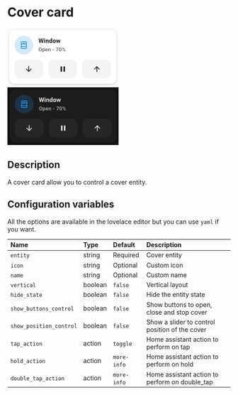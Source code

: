 # Cover card

![Cover light](../images/cover-light.png)
![Cover dark](../images/cover-dark.png)

## Description

A cover card allow you to control a cover entity.

## Configuration variables

All the options are available in the lovelace editor but you can use `yaml` if you want.

| Name                    | Type    | Default     | Description                                    |
| :---------------------- | :------ | :---------- | :--------------------------------------------- |
| `entity`                | string  | Required    | Cover entity                                   |
| `icon`                  | string  | Optional    | Custom icon                                    |
| `name`                  | string  | Optional    | Custom name                                    |
| `vertical`              | boolean | `false`     | Vertical layout                                |
| `hide_state`            | boolean | `false`     | Hide the entity state                          |
| `show_buttons_control`  | boolean | `false`     | Show buttons to open, close and stop cover     |
| `show_position_control` | boolean | `false`     | Show a slider to control position of the cover |
| `tap_action`            | action  | `toggle`    | Home assistant action to perform on tap        |
| `hold_action`           | action  | `more-info` | Home assistant action to perform on hold       |
| `double_tap_action`     | action  | `more-info` | Home assistant action to perform on double_tap |
